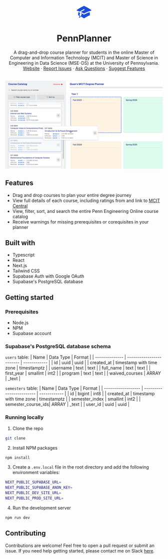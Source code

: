 <div align="center">
  <a href="https://github.com/qu8n/PennPlanner">
    <img src="public/logo.png" alt="PennPlanner logo" height="50" width="50">
  </a>
  <h1 align="center">PennPlanner</h1>

  <p align="center">
    A drag-and-drop course planner for students in the online Master of Computer and Information Technology (MCIT) and Master of Science in Engineering in Data Science (MSE-DS) at the University of Pennsylvania.
    <br />
    <a href="https://pennplanner.vercel.app/">Website</a>
    ·
    <a href="https://github.com/qu8n/pennplanner/issues/new?assignees=&labels=&projects=&template=bug_report.md&title=">Report Issues</a>
    ·
    <a href="https://github.com/qu8n/pennplanner/discussions/new?category=q-a">Ask Questions</a>
    ·
    <a href="https://github.com/qu8n/pennplanner/discussions/new?category=ideas">Suggest Features</a>
  </p>
</div>

<br />
<img src="public/screenshot.png" alt="PennPlanner preview">

## Features

- Drag and drop courses to plan your entire degree journey
- View full details of each course, including ratings from and link to [MCIT Central](https://mcitcentral.com/)
- View, filter, sort, and search the entire Penn Engineering Online course catalog
- Receive warnings for missing prerequisites or corequisites in your planner

## Built with

- Typescript
- React
- Next.js
- Tailwind CSS
- Supabase Auth with Google OAuth
- Supabase's PostgreSQL database

## Getting started

### Prerequisites

- Node.js
- NPM
- Supabase account

### Supabase's PostgreSQL database schema

`users` table:
| Name | Data Type | Format |
| -------------- | ------------------------ | ------------ |
| id | uuid | uuid |
| created_at | timestamp with time zone | timestamptz |
| username | text | text |
| full_name | text | text |
| first_year | smallint | int2 |
| program | text | text |
| waived_courses | ARRAY | \_text |

`semesters` table:
| Name | Data Type | Format |
| ------------------ | ------------------------ | ------------ |
| id | bigint | int8 |
| created_at | timestamp with time zone | timestamptz |
| semester_index | smallint | int2 |
| semester_course_ids| ARRAY | \_text |
| user_id | uuid | uuid |

### Running locally

1. Clone the repo

```sh
git clone
```

2. Install NPM packages

```sh
npm install
```

3. Create a `.env.local` file in the root directory and add the following environment variables:

```sh
NEXT_PUBLIC_SUPABASE_URL=
NEXT_PUBLIC_SUPABASE_ANON_KEY=
NEXT_PUBLIC_DEV_SITE_URL=
NEXT_PUBLIC_PROD_SITE_URL=
```

4. Run the development server

```sh
npm run dev
```

## Contributing

Contributions are welcome! Feel free to open a pull request or submit an issue. If you need help getting started, please contact me on Slack [here](https://penn-eng-onl-students.slack.com/team/U029YJF17LG).
